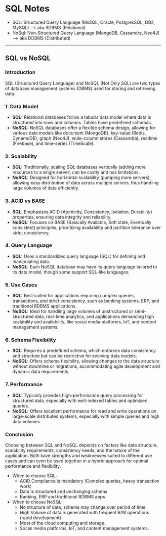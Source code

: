 # SQL Notes

- SQL: Structured Query Language (MsSQL, Oracle, PostgresSQL, DB2, MySQL) --> aka RDBMS (Relational)
- NoSql: Non-Structured Query Language (MongoDB, Cassandra, Neo4J) --> aka DDBMS (Distributed)

---

## SQL vs NoSQL

### Introduction
SQL (Structured Query Language) and NoSQL (Not Only SQL) are two types of database management systems (DBMS) used for storing and retrieving data.

### 1. Data Model
- **SQL:** Relational databases follow a tabular data model where data is structured into rows and columns. Tables have predefined schemas.
- **NoSQL:** NoSQL databases offer a flexible schema design, allowing for various data models like document (MongoDB), key-value (Redis, DynamoDB), graph (Neo4J), wide-column stores (Cassandra), realtime (Firebase), and time-series (TimeScale).

### 2. Scalability
- **SQL:** Traditionally, scaling SQL databases vertically (adding more resources to a single server) can be costly and has limitations.
- **NoSQL:** Designed for horizontal scalability (pumping more servers), allowing easy distribution of data across multiple servers, thus handling large volumes of data efficiently.

### 3. ACID vs BASE
- **SQL:** Emphasizes ACID (Atomicity, Consistency, Isolation, Durability) properties, ensuring data integrity and reliability.
- **NoSQL:** Focuses on BASE (Basically Available, Soft state, Eventually consistent) principles, prioritizing availability and partition tolerance over strict consistency.

### 4. Query Language
- **SQL:** Uses a standardized query language (SQL) for defining and manipulating data.
- **NoSQL:** Each NoSQL database may have its query language tailored to its data model, though some support SQL-like languages.

### 5. Use Cases
- **SQL:** Best suited for applications requiring complex queries, transactions, and strict consistency, such as banking systems, ERP, and traditional RDBMS applications.
- **NoSQL:** Ideal for handling large volumes of unstructured or semi-structured data, real-time analytics, and applications demanding high scalability and availability, like social media platforms, IoT, and content management systems.

### 6. Schema Flexibility
- **SQL:** Requires a predefined schema, which enforces data consistency and structure but can be restrictive for evolving data models.
- **NoSQL:** Offers schema flexibility, allowing changes to the data structure without downtime or migrations, accommodating agile development and dynamic data requirements.

### 7. Performance
- **SQL:** Typically provides high-performance query processing for structured data, especially with well-indexed tables and optimized queries.
- **NoSQL:** Offers excellent performance for read and write operations on large-scale distributed systems, especially with simple queries and high data volumes.

### Conclusion

Choosing between SQL and NoSQL depends on factors like data structure, scalability requirements, consistency needs, and the nature of the application. Both have strengths and weaknesses suited to different use cases and can even be used together in a hybrid approach for optimal performance and flexibility.

- When to choose SQL:
  - ACID Compliance is mandatory (Complex queries, heavy transaction work)
  - Data is structured and unchanging schema
  - Banking, ERP and traditional RDBMS apps
- When to choose NoSQL:
  - No structure of data, schema may change over period of time
  - High Volume of data is generated with frequent R/W operations (rapid development)
  - Most of the cloud computing and storage.
  - Social media platforms, IoT, and content management systems.